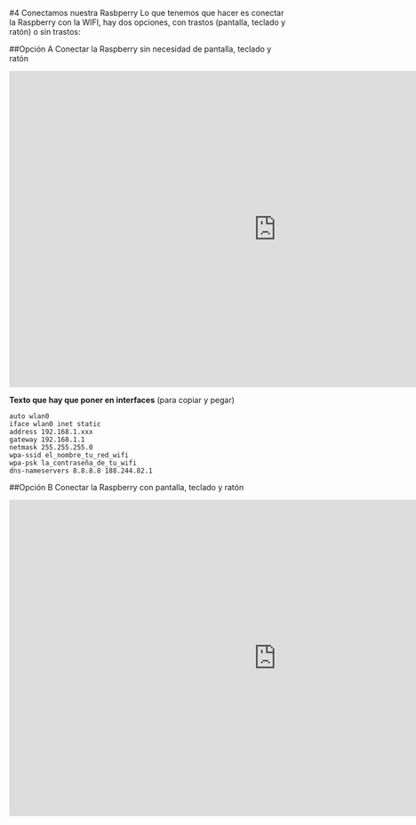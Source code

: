 #4 Conectamos nuestra Rasbperry
Lo que tenemos que hacer es conectar la Raspberry con la WIFI, hay dos opciones, con trastos (pantalla, teclado y ratón) o sin trastos:

##Opción A Conectar la Raspberry sin necesidad de pantalla, teclado y ratón
<iframe src="https://docs.google.com/presentation/d/e/2PACX-1vSuE389RRI67Vi1LGxySj5rWjhfNMjV9t27FbO80BOqMqDJyKcH7hFZWdOXubwsuO8NtnwXtaTQfg4p/embed?start=false&loop=false&delayms=3000" frameborder="0" width="960" height="569" allowfullscreen="true" mozallowfullscreen="true" webkitallowfullscreen="true"></iframe>

**Texto que hay que poner en interfaces** (para copiar y pegar)

```
auto wlan0
iface wlan0 inet static
address 192.168.1.xxx
gateway 192.168.1.1
netmask 255.255.255.0
wpa-ssid el_nombre_tu_red_wifi
wpa-psk la_contraseña_de_tu_wifi
dns-nameservers 8.8.8.8 188.244.82.1
```
##Opción B Conectar la Raspberry con pantalla, teclado y ratón

<iframe src="https://docs.google.com/presentation/d/e/2PACX-1vQShQenHWgn0_axlCmlKpIX6kqQOHHzaIHhy7SxTtXjLOXZip40JO5B-UB7KRx6g1Z8M1LsUg2N8fi8/embed?start=false&loop=false&delayms=3000" frameborder="0" width="960" height="569" allowfullscreen="true" mozallowfullscreen="true" webkitallowfullscreen="true"></iframe>



